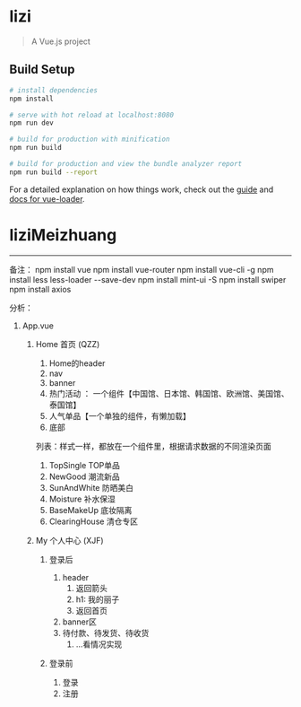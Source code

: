 # lizi

> A Vue.js project

## Build Setup

``` bash
# install dependencies
npm install

# serve with hot reload at localhost:8080
npm run dev

# build for production with minification
npm run build

# build for production and view the bundle analyzer report
npm run build --report
```

For a detailed explanation on how things work, check out the [guide](http://vuejs-templates.github.io/webpack/) and [docs for vue-loader](http://vuejs.github.io/vue-loader).
# liziMeizhuang


-----------------------------------------------------------------------
备注：
   npm install vue
   npm install vue-router
   npm install vue-cli -g
   npm install less less-loader --save-dev
   npm install mint-ui -S
   npm install swiper
   npm install axios



分析：

1. App.vue

   1. Home   首页 (QZZ)

      1. Home的header   
      2. nav
      3. banner  
      4. 热门活动  ： 一个组件【中国馆、日本馆、韩国馆、欧洲馆、美国馆、泰国馆】  
      5. 人气单品【一个单独的组件，有懒加载】
      6. 底部

      列表：样式一样，都放在一个组件里，根据请求数据的不同渲染页面

      1. TopSingle  TOP单品
      2. NewGood  潮流新品
      3. SunAndWhite  防晒美白
      4. Moisture  补水保湿
      5. BaseMakeUp 底妆隔离
      6. ClearingHouse  清仓专区

   2. My  个人中心  (XJF)

      1. 登录后

         1. header
            1. 返回箭头
            2. h1:  我的丽子  
            3. 返回首页
         2.  banner区
         3. 待付款、待发货、待收货
            1. ...看情况实现

      2. 登录前

         1. 登录
         2. 注册 

         

   